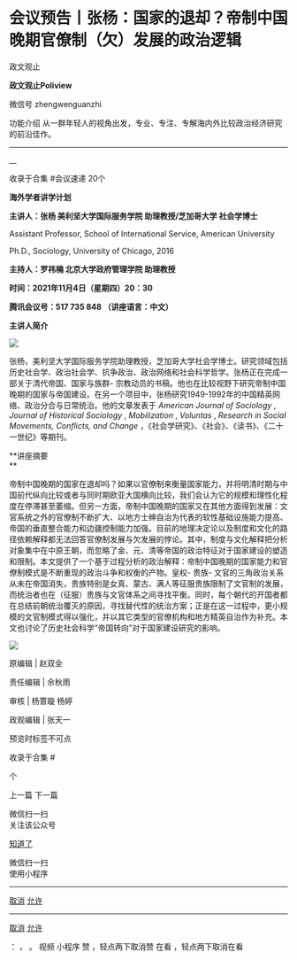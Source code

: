 

#  会议预告丨张杨：国家的退却？帝制中国晚期官僚制（欠）发展的政治逻辑

政文观止  

**政文观止Poliview** 

微信号 zhengwenguanzhi

功能介绍 从一群年轻人的视角出发，专业、专注、专解海内外比较政治经济研究的前沿佳作。

____

__

收录于合集 #会议速递 20个

**海外学者讲学计划**

 **主讲人：张杨 美利坚大学国际服务学院 助理教授/芝加哥大学 社会学博士**

Assistant Professor, School of International Service, American University

Ph.D., Sociology, University of Chicago, 2016

**主持人：罗祎楠 北京大学政府管理学院 助理教授**

 **时间：2021年11月4日（星期四）20：30**

 **腾讯会议号：517 735 848 （讲座语言：中文）**  

 **主讲人简介**

![](images/45/2.png)  

张杨，美利坚大学国际服务学院助理教授，芝加哥大学社会学博士。研究领域包括历史社会学、政治社会学、抗争政治、政治网络和社会科学哲学。张杨正在完成一部关于清代帝国、国家与族群-
宗教动员的书稿。他也在比较视野下研究帝制中国晚期的国家与帝国建设。在另一个项目中，张杨研究1949-1992年的中国精英网络、政治分合与日常统治。他的文章发表于
_American Journal of Sociology_ , _Journal of Historical Sociology_ ,
_Mobilization_ , _Voluntas_ , _Research in Social Movements, Conflicts, and
Change_ ，《社会学研究》、《社会》、《读书》、《二十一世纪》等期刊。

  

 **讲座摘要  
**

  

帝制中国晚期的国家在退却吗？如果以官僚制来衡量国家能力，并将明清时期与中国前代纵向比较或者与同时期欧亚大国横向比较，我们会认为它的规模和理性化程度在停滞甚至萎缩。但另一方面，帝制中国晚期的国家又在其他方面得到发展：文官系统之外的官僚制不断扩大、以地方士绅自治为代表的软性基础设施能力提高、帝国的垂直整合能力和边疆控制能力加强。目前的地理决定论以及制度和文化的路径依赖解释都无法回答官僚制发展与欠发展的悖论。其中，制度与文化解释把分析对象集中在中原王朝，而忽略了金、元、清等帝国的政治特征对于国家建设的塑造和限制。本文提供了一个基于过程分析的政治解释：帝制中国晚期的国家能力和官僚制模式是不断重现的政治斗争和权衡的产物。皇权-
贵族-
文官的三角政治关系从未在帝国消失，贵族特别是女真、蒙古、满人等征服贵族限制了文官制的发展，而统治者也在（征服）贵族与文官体系之间寻找平衡。同时，每个朝代的开国者都在总结前朝统治覆灭的原因，寻找替代性的统治方案；正是在这一过程中，更小规模的文官制模式得以强化，并以其它类型的官僚机构和地方精英自治作为补充。本文也讨论了历史社会科学“帝国转向”对于国家建设研究的影响。

![](images/45/3.png)

原编辑 | 赵双全

责任编辑 | 佘秋雨

审核 | 杨薏璇 杨婷

政观编辑 | 张天一

  

预览时标签不可点

收录于合集 #

个

上一篇 下一篇



微信扫一扫  
关注该公众号

[知道了](javascript:;)

 微信扫一扫  
使用小程序

****

[取消](javascript:void\(0\);) [允许](javascript:void\(0\);)

****

[取消](javascript:void\(0\);) [允许](javascript:void\(0\);)

： ， 。 视频 小程序 赞 ，轻点两下取消赞 在看 ，轻点两下取消在看

